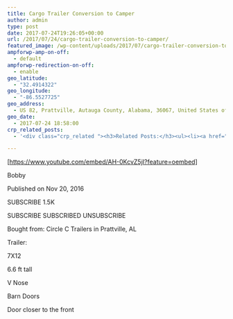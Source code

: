 ```yaml
---
title: Cargo Trailer Conversion to Camper
author: admin
type: post
date: 2017-07-24T19:26:05+00:00
url: /2017/07/24/cargo-trailer-conversion-to-camper/
featured_image: /wp-content/uploads/2017/07/cargo-trailer-conversion-to-camper.jpg
ampforwp-amp-on-off:
  - default
ampforwp-redirection-on-off:
  - enable
geo_latitude:
  - "32.4914322"
geo_longitude:
  - "-86.5527725"
geo_address:
  - US 82, Prattville, Autauga County, Alabama, 36067, United States of America
geo_date:
  - 2017-07-24 18:58:00
crp_related_posts:
  - '<div class="crp_related "><h3>Related Posts:</h3><ul><li><a href="https://scdhub.org/2017/12/25/wastewater-treatment-and-biosolids-management/"    ><img src="https://scdhub.org/wp-content/uploads/2017/12/wastewater-treatment-and-biosoli-150x150.jpg" alt="Wastewater treatment and Biosolids management" title="Wastewater treatment and Biosolids management" width="150" height="150" class="crp_thumb crp_featured" /><span class="crp_title">Wastewater treatment and Biosolids management</span></a></li><li><a href="https://scdhub.org/2017/07/24/tiny-homestealth-camperconversion-van-built-in-180-hours/"    ><img src="https://scdhub.org/wp-content/uploads/2017/07/tiny-home-stealth-camper-conversion-van-built-in-180-hours-150x150.jpg" alt="Tiny Home/Stealth Camper/Conversion Van Built In 180 Hours" title="Tiny Home/Stealth Camper/Conversion Van Built In 180 Hours" width="150" height="150" class="crp_thumb crp_featured" /><span class="crp_title">Tiny Home/Stealth Camper/Conversion Van Built In 180 Hours</span></a></li><li><a href="https://scdhub.org/education/social-enterprise/"    ><img src="https://scdhub.org/wp-content/uploads/2017/07/social-enterprise-150x150.jpg" alt="Social Enterprise" title="Social Enterprise" width="150" height="150" class="crp_thumb crp_featured" /><span class="crp_title">Social Enterprise</span></a></li><li><a href="https://scdhub.org/2017/07/24/boat-builders-incredible-20ft-shipping-container-home/"    ><img src="https://scdhub.org/wp-content/uploads/2017/07/boat-builder-8217-s-incredible-20ft-shipping-container-home-150x150.jpg" alt="Boat Builder&#8217;s Incredible 20ft Shipping Container Home" title="Boat Builder&#8217;s Incredible 20ft Shipping Container Home" width="150" height="150" class="crp_thumb crp_featured" /><span class="crp_title">Boat Builder&#8217;s Incredible 20ft Shipping Container Home</span></a></li><li><a href="https://scdhub.org/2017/12/20/life-ensat-cat-enhancement-of-soil-aquifer-treatment/"    ><img src="https://scdhub.org/wp-content/uploads/2017/12/life-ensat-cat-enhancement-of-soil-aquifer-treatment-150x150.jpg" alt="LIFE+ ENSAT (CAT) / Enhancement of Soil Aquifer Treatment" title="LIFE+ ENSAT (CAT) / Enhancement of Soil Aquifer Treatment" width="150" height="150" class="crp_thumb crp_featured" /><span class="crp_title">LIFE+ ENSAT (CAT) / Enhancement of Soil Aquifer Treatment</span></a></li><li><a href="https://scdhub.org/2017/10/14/seqwater-explains-surface-water-a-water-source-option/"    ><img src="https://scdhub.org/wp-content/uploads/2017/10/seqwater-explains-surface-water-8211-a-water-source-option-150x150.jpg" alt="Seqwater explains: Surface water &#8211; a water source option" title="Seqwater explains: Surface water &#8211; a water source option" width="150" height="150" class="crp_thumb crp_featured" /><span class="crp_title">Seqwater explains: Surface water &#8211; a water&hellip;</span></a></li></ul><div class="crp_clear"></div></div>'

---
```

[https://www.youtube.com/embed/AH-0KcvZ5jI?feature=oembed]

Bobby
  
Published on Nov 20, 2016
  
SUBSCRIBE 1.5K
   
SUBSCRIBE SUBSCRIBED UNSUBSCRIBE
  
Bought from: Circle C Trailers in Prattville, AL

Trailer:
  
7X12
  
6.6 ft tall
  
V Nose
  
Barn Doors
  
Door closer to the front